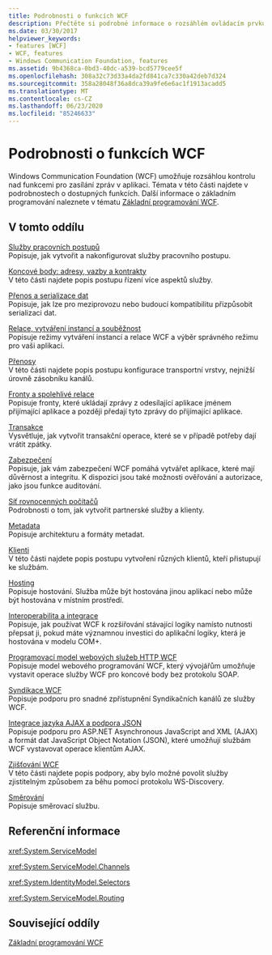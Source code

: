 ```yaml
---
title: Podrobnosti o funkcích WCF
description: Přečtěte si podrobné informace o rozsáhlém ovládacím prvku, který WCF nabízí nad funkcemi zasílání zpráv aplikace.
ms.date: 03/30/2017
helpviewer_keywords:
- features [WCF]
- WCF, features
- Windows Communication Foundation, features
ms.assetid: 9b4368ca-0bd3-40dc-a539-bcd5779cee5f
ms.openlocfilehash: 308a32c73d33a4da2fd841ca7c330a42deb7d324
ms.sourcegitcommit: 358a28048f36a8dca39a9fe6e6ac1f1913acadd5
ms.translationtype: MT
ms.contentlocale: cs-CZ
ms.lasthandoff: 06/23/2020
ms.locfileid: "85246633"
---
```

# <a name="wcf-feature-details"></a>Podrobnosti o funkcích WCF
Windows Communication Foundation (WCF) umožňuje rozsáhlou kontrolu nad funkcemi pro zasílání zpráv v aplikaci. Témata v této části najdete v podrobnostech o dostupných funkcích. Další informace o základním programování naleznete v tématu [Základní programování WCF](../basic-wcf-programming.md).  
  
## <a name="in-this-section"></a>V tomto oddílu  
 [Služby pracovních postupů](workflow-services.md)  
 Popisuje, jak vytvořit a nakonfigurovat služby pracovního postupu.  
  
 [Koncové body: adresy, vazby a kontrakty](endpoints-addresses-bindings-and-contracts.md)  
 V této části najdete popis postupu řízení více aspektů služby.  
  
 [Přenos a serializace dat](data-transfer-and-serialization.md)  
 Popisuje, jak lze pro meziprovozu nebo budoucí kompatibilitu přizpůsobit serializaci dat.  
  
 [Relace, vytváření instancí a souběžnost](sessions-instancing-and-concurrency.md)  
 Popisuje režimy vytváření instancí a relace WCF a výběr správného režimu pro vaši aplikaci.  
  
 [Přenosy](transports.md)  
 V této části najdete popis postupu konfigurace transportní vrstvy, nejnižší úrovně zásobníku kanálů.  
  
 [Fronty a spolehlivé relace](queues-and-reliable-sessions.md)  
 Popisuje fronty, které ukládají zprávy z odesílající aplikace jménem přijímající aplikace a později předají tyto zprávy do přijímající aplikace.  
  
 [Transakce](transactions-in-wcf.md)  
 Vysvětluje, jak vytvořit transakční operace, které se v případě potřeby dají vrátit zpátky.  
  
 [Zabezpečení](security.md)  
 Popisuje, jak vám zabezpečení WCF pomáhá vytvářet aplikace, které mají důvěrnost a integritu. K dispozici jsou také možnosti ověřování a autorizace, jako jsou funkce auditování.  
  
 [Síť rovnocenných počítačů](peer-to-peer-networking.md)  
 Podrobnosti o tom, jak vytvořit partnerské služby a klienty.  
  
 [Metadata](metadata.md)  
 Popisuje architekturu a formáty metadat.  
  
 [Klienti](clients.md)  
 V této části najdete popis postupu vytvoření různých klientů, kteří přistupují ke službám.  
  
 [Hosting](hosting.md)  
 Popisuje hostování. Služba může být hostována jinou aplikací nebo může být hostována v místním prostředí.  
  
 [Interoperabilita a integrace](interoperability-and-integration.md)  
 Popisuje, jak používat WCF k rozšiřování stávající logiky namísto nutnosti přepsat ji, pokud máte významnou investici do aplikační logiky, která je hostována v modelu COM+.  
  
 [Programovací model webových služeb HTTP WCF](wcf-web-http-programming-model.md)  
 Popisuje model webového programování WCF, který vývojářům umožňuje vystavit operace služby WCF pro koncové body bez protokolu SOAP.  
  
 [Syndikace WCF](wcf-syndication.md)  
 Popisuje podporu pro snadné zpřístupnění Syndikačních kanálů ze služby WCF.  
  
 [Integrace jazyka AJAX a podpora JSON](ajax-integration-and-json-support.md)  
 Popisuje podporu pro ASP.NET Asynchronous JavaScript and XML (AJAX) a formát dat JavaScript Object Notation (JSON), které umožňují službám WCF vystavovat operace klientům AJAX.  
  
 [Zjišťování WCF](wcf-discovery.md)  
 V této části najdete popis podpory, aby bylo možné povolit služby zjistitelným způsobem za běhu pomocí protokolu WS-Discovery.  
  
 [Směrování](routing.md)  
 Popisuje směrovací službu.  
  
## <a name="reference"></a>Referenční informace  
 <xref:System.ServiceModel>  
  
 <xref:System.ServiceModel.Channels>  
  
 <xref:System.IdentityModel.Selectors>  
  
 <xref:System.ServiceModel.Routing>  
  
## <a name="related-sections"></a>Související oddíly  
 [Základní programování WCF](../basic-wcf-programming.md)
